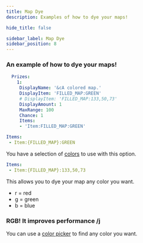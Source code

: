 ```yaml
---
title: Map Dye
description: Examples of how to dye your maps!

hide_title: false

sidebar_label: Map Dye
sidebar_position: 8
---
```

### An example of how to dye your maps!
```yml
  Prizes:
    1:
     DisplayName: '&cA colored map.'
     DisplayItem: 'FILLED_MAP:GREEN'
     # DisplayItem: 'FILLED_MAP:133,50,73'
     DisplayAmount: 1
     MaxRange: 100
     Chance: 1
     Items:
     - 'Item:FILLED_MAP:GREEN'
```

```yml
Items:
 - Item:{FILLED_MAP}:GREEN
```
You have a selection of [colors](https://jd.papermc.io/paper/1.20.6/org/bukkit/Color.html) to use with this option.

```yml
Items:
 - Item:{FILLED_MAP}:133,50,73
```
This allows you to dye your map any color you want.

* r = red
* g = green
* b = blue

### RGB! It improves performance /j
You can use a [color picker](https://htmlcolorcodes.com/color-picker/) to find any color you want.